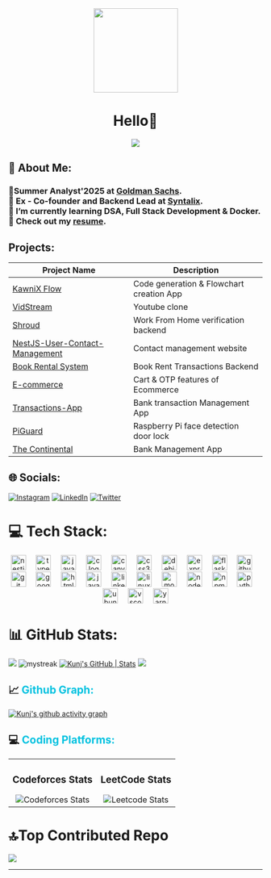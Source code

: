 <div align="center">
  <img height="167" src="https://kunj1.github.io/Hosted/Banner.png"  />
</div>
<p><h1 align="center" style="text-decoration: none; cursor: none;">Hello👋<br/></h1>
<p align="center">
  <a href="https://github.com/DenverCoder1/readme-typing-svg"><img src="https://readme-typing-svg.herokuapp.com?font=Time+New+Roman&color=%23C8BE25&size=25&center=true&vCenter=true&width=600&height=100&lines=MERN+Backend+Developer;Pre+Final+Year+CSE+Undergrad;"></a>
</p>

## 💫 About Me:
### 💫Summer Analyst'2025 at [Goldman Sachs](https://www.goldmansachs.com/).<br>🔭 Ex - Co-founder and Backend Lead at [Syntalix](https://syntalix-vite.vercel.app/).<br> 🌱 I’m currently learning DSA, Full Stack Development & Docker. <br> 📄 Check out my [resume](https://kunj1.github.io/Hosted/Kunj_Gupta_Resume.pdf).

## Projects:
| Project Name                                               | Description                  |
| ---------------------------------------------------------- | ---------------------------- |
| [KawniX Flow](https://github.com/Kunj1/Kawnix)      | Code generation & Flowchart creation App   |
| [VidStream](https://github.com/Kunj1/Youtube-clone)      | Youtube clone    |
| [Shroud ](https://github.com/Kunj1/Shroud)  | Work From Home verification backend |
| [NestJS-User-Contact-Management](https://github.com/Kunj1/NestJS-User-Contact-Management)               | Contact management website          |
| [Book Rental System](https://github.com/Kunj1/Book-Rental-System)               | Book Rent Transactions Backend        |
| [E-commerce](https://github.com/Kunj1/Ecommerce)      | Cart & OTP features of Ecommerce    |
| [Transactions-App](https://github.com/Kunj1/Transactions-App)     | Bank transaction Management App  |
| [PiGuard](https://github.com/Kunj1/RaspberryPi)    | Raspberry Pi face detection door lock     |
| [The Continental](https://github.com/Kunj1/bank_management_system)     | Bank Management App  |




## 🌐 Socials:
[![Instagram](https://img.shields.io/badge/Instagram-%23E4405F.svg?logo=Instagram&logoColor=white)](https://instagram.com/_kunj_gupta) [![LinkedIn](https://img.shields.io/badge/LinkedIn-%230077B5.svg?logo=linkedin&logoColor=white)](https://www.linkedin.com/in/kunj-gupta-880365248/) [![Twitter](https://img.shields.io/badge/Twitter-%231DA1F2.svg?logo=Twitter&logoColor=white)](https://x.com/KunjGup50685588)


# 💻 Tech Stack:

<div align="center">
  <img src="https://img.shields.io/badge/Nest.js-000000?logo=nextdotjs&logoColor=white&style=for-the-badge" height="30" alt="nestjs logo"  />
  <img width="12" />
  <img src="https://img.shields.io/badge/TypeScript-3178C6?logo=typescript&logoColor=white&style=for-the-badge" height="30" alt="typescript logo"  />
  <img width="12" />
  <img src="https://img.shields.io/badge/JavaScript-F7DF1E?logo=javascript&logoColor=black&style=for-the-badge" height="30" alt="javascript logo"  />
  <img width="12" />
  <img src="https://img.shields.io/badge/C-A8B9CC?logo=c&logoColor=black&style=for-the-badge" height="30" alt="c logo"  />
  <img width="12" />
  <img src="https://img.shields.io/badge/Canva-00C4CC?logo=canva&logoColor=black&style=for-the-badge" height="30" alt="canva logo"  />
  <img width="12" />
  <img src="https://img.shields.io/badge/CSS3-1572B6?logo=css3&logoColor=white&style=for-the-badge" height="30" alt="css3 logo"  />
  <img width="12" />
  <img src="https://img.shields.io/badge/Debian-A81D33?logo=debian&logoColor=white&style=for-the-badge" height="30" alt="debian logo"  />
  <img width="12" />
  <img src="https://img.shields.io/badge/Express-000000?logo=express&logoColor=white&style=for-the-badge" height="30" alt="express logo"  />
  <img width="12" />
  <img src="https://img.shields.io/badge/Flask-000000?logo=flask&logoColor=white&style=for-the-badge" height="30" alt="flask logo"  />
  <img width="12" />
  <img src="https://img.shields.io/badge/GitHub-181717?logo=github&logoColor=white&style=for-the-badge" height="30" alt="github logo"  />
  <img width="12" />
  <img src="https://img.shields.io/badge/Git-F05032?logo=git&logoColor=white&style=for-the-badge" height="30" alt="git logo"  />
  <img width="12" />
  <img src="https://img.shields.io/badge/Google Cloud-4285F4?logo=googlecloud&logoColor=white&style=for-the-badge" height="30" alt="googlecloud logo"  />
  <img width="12" />
  <img src="https://img.shields.io/badge/HTML5-E34F26?logo=html5&logoColor=white&style=for-the-badge" height="30" alt="html5 logo"  />
  <img width="12" />
  <img src="https://cdn.jsdelivr.net/gh/devicons/devicon/icons/java/java-original-wordmark.svg" height="30" alt="java logo"  />
  <img width="12" />
  <img src="https://img.shields.io/badge/LinkedIn-0A66C2?logo=linkedin&logoColor=white&style=for-the-badge" height="30" alt="linkedin logo"  />
  <img width="12" />
  <img src="https://img.shields.io/badge/Linux-FCC624?logo=linux&logoColor=black&style=for-the-badge" height="30" alt="linux logo"  />
  <img width="12" />
  <img src="https://img.shields.io/badge/MongoDB-47A248?logo=mongodb&logoColor=white&style=for-the-badge" height="30" alt="mongodb logo"  />
  <img width="12" />
  <img src="https://img.shields.io/badge/Node.js-339933?logo=nodedotjs&logoColor=white&style=for-the-badge" height="30" alt="nodejs logo"  />
  <img width="12" />
  <img src="https://img.shields.io/badge/npm-CB3837?logo=npm&logoColor=white&style=for-the-badge" height="30" alt="npm logo"  />
  <img width="12" />
  <img src="https://img.shields.io/badge/Python-3776AB?logo=python&logoColor=white&style=for-the-badge" height="30" alt="python logo"  />
  <img width="12" />
  <img src="https://img.shields.io/badge/Ubuntu-E95420?logo=ubuntu&logoColor=white&style=for-the-badge" height="30" alt="ubuntu logo"  />
  <img width="12" />
  <img src="https://img.shields.io/badge/Visual Studio Code-007ACC?logo=visualstudiocode&logoColor=white&style=for-the-badge" height="30" alt="vscode logo"  />
  <img width="12" />
  <img src="https://img.shields.io/badge/Yarn-2C8EBB?logo=yarn&logoColor=white&style=for-the-badge" height="30" alt="yarn logo"  />
</div>


###
# 📊 GitHub Stats:
![](https://github-readme-stats.vercel.app/api?username=Kunj1&theme=merko&hide_border=false&include_all_commits=true&count_private=true)
<img src="https://github-readme-streak-stats.herokuapp.com/?user=kunj1&theme=tokyonight" alt="mystreak"/>
[![Kunj's GitHub | Stats](https://stats.quine.sh/kunj1/github?theme=dark)](https://quine.sh?utm_source=widgets&utm_campaign=kunj1)
![](https://github-readme-streak-stats.herokuapp.com/?username=Kunj1&theme=merko&hide_border=false)


<p><h2 style="text-decoration: none; cursor: none;">📈  <span style="color: #00c2e0">Github Graph:</span></h2></p>

[![Kunj's github activity graph](https://github-readme-activity-graph.vercel.app/graph?username=Kunj1&bg_color=02011e&color=ffffff&line=37ff00&point=ffffff&area=true&hide_border=true)](https://github.com/ashutosh00710/github-readme-activity-graph)


<p><h2 style="text-decoration: none; cursor: none;">💻  <span style="color: #00c2e0">Coding Platforms:</span></h2></p>

<div align="center">
  <table>
    <tr>
      <td align="center">
        <h3>Codeforces Stats</h3>
        <img src="https://codeforces-readme-stats.vercel.app/api/card?username=bigoptimizer" alt="Codeforces Stats">
      </td>
      <td align="center">
        <h3>LeetCode Stats</h3>
        <img src="https://leetcard.jacoblin.cool/bigoptimizer?theme=dark&font=montserrat&radius=6" alt="Leetcode Stats">
      </td>
    </tr>
  </table>
</div>



### 
# 🔝Top Contributed Repo
![](https://github-contributor-stats.vercel.app/api?username=Kunj1&limit=5&theme=tokyonight&combine_all_yearly_contributions=true)


---
